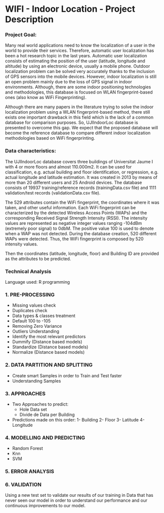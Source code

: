 # WIFI - Indoor Location - Project Description

### Project Goal: 

Many real world applications need to know the localization of a user in the world to provide their services. Therefore, automatic user localization has been a hot research topic in the last years. Automatic user localization consists of estimating the position of the user (latitude, longitude and altitude) by using an electronic device, usually a mobile phone. Outdoor localization problem can be solved very accurately thanks to the inclusion of GPS sensors into the mobile devices. However, indoor localization is still an open problem mainly due to the loss of GPS signal in indoor environments. Although, there are some indoor positioning technologies and methodologies, this database is focused on WLAN fingerprint-based ones (also know as WiFi Fingerprinting).  

Although there are many papers in the literature trying to solve the indoor localization problem using a WLAN fingerprint-based method, there still exists one important drawback in this field which is the lack of a common database for comparison purposes. So, UJIIndoorLoc database is presented to overcome this gap. We expect that the proposed database will become the reference database to compare different indoor localization methodologies based on WiFi fingerprinting. 

### Data characteristics: 
The UJIIndoorLoc database covers three buildings of Universitat Jaume I with 4 or more floors and almost 110.000m2. It can be used for classification, e.g. actual building and floor identification, or regression, e.g. actual longitude and latitude estimation. It was created in 2013 by means of more than 20 different users and 25 Android devices. The database consists of 19937 training/reference records (trainingData.csv file) and 1111 validation/test records (validationData.csv file). 

The 529 attributes contain the WiFi fingerprint, the coordinates where it was taken, and other useful information. Each WiFi fingerprint can be characterized by the detected Wireless Access Points (WAPs) and the corresponding Received Signal Strength Intensity (RSSI). The intensity values are represented as negative integer values ranging -104dBm (extremely poor signal) to 0dbM. The positive value 100 is used to denote when a WAP was not detected. During the database creation, 520 different WAPs were detected. Thus, the WiFi fingerprint is composed by 520 intensity values.

Then the coordinates (latitude, longitude, floor) and Building ID are provided as the attributes to be predicted. 

### Technical Analysis
Language used: R programming

### 1. PRE-PROCESSING
- Missing values check
- Duplicates check
- Data types & classes treatment
- Default 100 to -105
- Removing Zero Variance 
- Outliers Understanding
- Identify the most relevant predictors
- Dummify (Distance based models)
- Standardize (Distance based models)
- Normalize (Distance based models)
### 2. DATA PARTITION AND SPLITTING
- Create smart Samples in order to Train and Test faster
- Understanding Samples
### 3. APPROACHES
- Two Approaches to predict:
  - Hole Data set
  - Divide de Data per Building
- Predictions made on this order:
  1- Building
  2- Floor
  3- Latitude
  4- Longitude
### 4. MODELLING AND PREDICTING
- Random Forest
- Knn
- SVM
### 5. ERROR ANALYSIS
### 6. VALIDATION
Using a new test set to validate our results of our training in Data that has never seen our model in order to understand our performance and our continuous improvements to our model.


